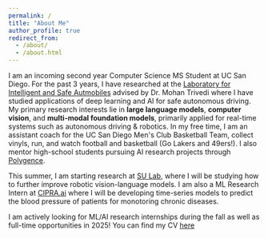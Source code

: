```yaml
---
permalink: /
title: "About Me"
author_profile: true
redirect_from: 
  - /about/
  - /about.html
---
```

I am an incoming second year Computer Science MS Student at UC San Diego. For the past 3 years, I have researched at the [Laboratory for Intelligent and Safe Autmobiles](https://cvrr.ucsd.edu/) advised by Dr. Mohan Trivedi where I have studied applications of deep learning and AI for safe autonomous driving. My primary research interests lie in **large language models**, **computer vision**, and **multi-modal foundation models**, primarily applied for real-time systems such as autonomous driving & robotics. In my free time, I am an assistant coach for the UC San Diego Men's Club Basketball Team, collect vinyls, run, and watch football and basketball (Go Lakers and 49ers!). I also mentor high-school students pursuing AI research projects through [Polygence](https://www.polygence.org/).

This summer, I am starting research at [SU Lab](https://cseweb.ucsd.edu/~haosu/lab/group.html), where I will be studying how to further improve robotic vision-language models. I am also a ML Research Intern at [CIPRA.ai](https://cipra.ai/) where I will be developing time-series models to predict the blood pressure of patients for monotoring chronic diseases. 


I am actively looking for ML/AI research internships during the fall as well as full-time opportunities in 2025! You can find my CV [here](https://akshaygopalkr.github.io/files/Akshay_Gopalkrishnan_CV_Public.pdf)
